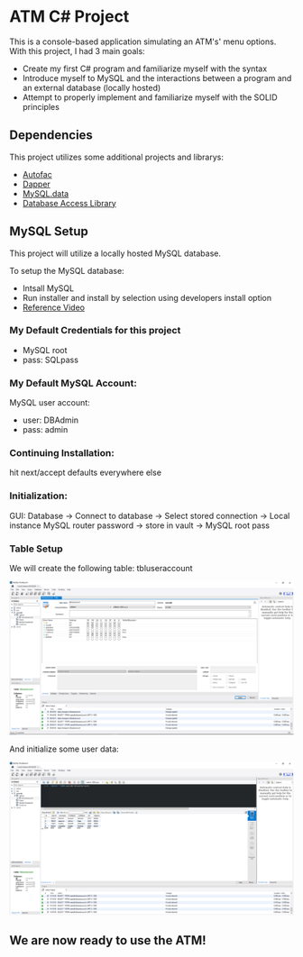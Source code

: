 # ATM C# Project

This is a console-based application simulating an ATM's' menu options. With this project, I had 3 main goals:

- Create my first C# program and familiarize myself with the syntax
- Introduce myself to MySQL and the interactions between a program and an external database (locally hosted)
- Attempt to properly implement and familiarize myself with the SOLID principles

## Dependencies
This project utilizes some additional projects and librarys:

- [Autofac](https://github.com/autofac/Autofac)
- [Dapper](https://github.com/DapperLib/Dapper)
- [MySQL.data](https://www.mysql.com/)
- [Database Access Library](https://github.com/kjzamora/DatabaseAccessLibrary)

## MySQL Setup

This project will utilize a locally hosted MySQL database.

To setup the MySQL database:

- Intsall MySQL
- Run installer and install by selection using developers install option
- [Reference Video](https://www.youtube.com/watch?v=WuBcTJnIuzo)

### My Default Credentials for this project
- MySQL root 
- pass: SQLpass

### My Default MySQL Account:
MySQL user account:
- user: DBAdmin
- pass: admin

### Continuing Installation:
hit next/accept defaults everywhere else

### Initialization:
GUI: Database -> Connect to database ->
	Select stored connection -> Local instance MySQL router
	password -> store in vault -> MySQL root pass

### Table Setup

We will create the following table: tbluseraccount


<p align="center">
  <img src="docs/images/MySQL_userdb_tlbuseraccount.png" width="1000" title="tbluseraccount properties">
</p>

And initialize some user data:

<p align="center">
  <img src="docs/images/MySQL_userdb_tlbuseraccount_userdata.png" width="1000" title="tbluseraccount properties">
</p>



## We are now ready to use the ATM!